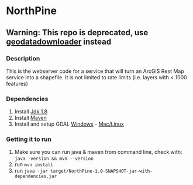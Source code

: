 # NorthPine

## Warning: This repo is deprecated, use [geodatadownloader](https://github.com/mchaynes/geodatadownloader) instead



### Description
This is the webserver code for a service that will turn an ArcGIS Rest Map service into a shapefile. It is not limited to rate limits (i.e. layers with < 1000 features)

### Dependencies
1. Install [Jdk 1.8](http://www.oracle.com/technetwork/java/javase/downloads/jdk8-downloads-2133151.html) 
2. Install [Maven](https://maven.apache.org/download.cgi)
3. Install and setup GDAL [Windows](http://sandbox.idre.ucla.edu/sandbox/tutorials/installing-gdal-for-windows) - [Mac/Linux](https://www.mapbox.com/tilemill/docs/guides/gdal/)

### Getting it to run
1. Make sure you can run java & maven from command line, check with: 
````java -version && mvn --version````
2. run `mvn install`
3. run `java -jar target/NorthPine-1.0-SNAPSHOT-jar-with-dependencies.jar`
